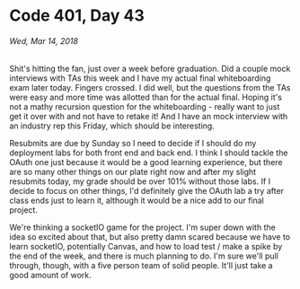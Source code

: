 # Code 401, Day 43
###### Wed, Mar 14, 2018

Shit's hitting the fan, just over a week before graduation. Did a couple mock interviews with TAs this week and I have my actual final whiteboarding exam later today. Fingers crossed. I did well, but the questions from the TAs were easy and more time was allotted than for the actual final. Hoping it's not a mathy recursion question for the whiteboarding - really want to just get it over with and not have to retake it! And I have an mock interview with an industry rep this Friday, which should be interesting. 

Resubmits are due by Sunday so I need to decide if I should do my deployment labs for both front end and back end. I think I should tackle the OAuth one just because it would be a good learning experience, but there are so many other things on our plate right now and after my slight resubmits today, my grade should be over 101% without those labs. If I decide to focus on other things, I'd definitely give the OAuth lab a try after class ends just to learn it, although it would be a nice add to our final project. 

We're thinking a socketIO game for the project. I'm super down with the idea so excited about that, but also pretty damn scared because we have to learn socketIO, potentially Canvas, and how to load test / make a spike by the end of the week, and there is much planning to do. I'm sure we'll pull through, though, with a five person team of solid people. It'll just take a good amount of work.